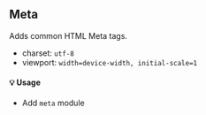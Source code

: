 ## Meta
Adds common HTML Meta tags.

- charset: `utf-8`
- viewport: `width=device-width, initial-scale=1`

#### 💡 Usage
 
- Add `meta` module